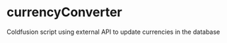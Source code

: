 currencyConverter
=================

Coldfusion script using external API to update currencies in the database
